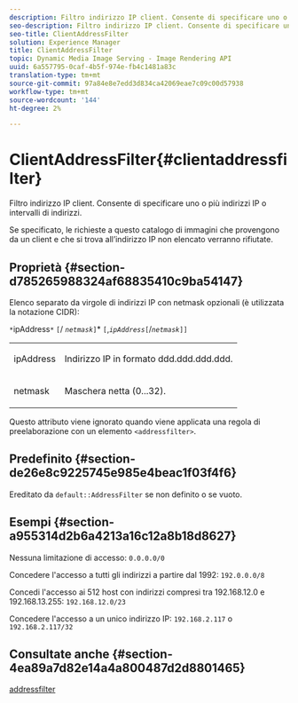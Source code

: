 ```yaml
---
description: Filtro indirizzo IP client. Consente di specificare uno o più indirizzi IP o intervalli di indirizzi.
seo-description: Filtro indirizzo IP client. Consente di specificare uno o più indirizzi IP o intervalli di indirizzi.
seo-title: ClientAddressFilter
solution: Experience Manager
title: ClientAddressFilter
topic: Dynamic Media Image Serving - Image Rendering API
uuid: 6a557795-0caf-4b5f-974e-fb4c1481a83c
translation-type: tm+mt
source-git-commit: 97a84e8e7edd3d834ca42069eae7c09c00d57938
workflow-type: tm+mt
source-wordcount: '144'
ht-degree: 2%

---
```



# ClientAddressFilter{#clientaddressfilter}

Filtro indirizzo IP client. Consente di specificare uno o più indirizzi IP o intervalli di indirizzi.

Se specificato, le richieste a questo catalogo di immagini che provengono da un client e che si trova all’indirizzo IP non elencato verranno rifiutate.

## Proprietà {#section-d785265988324af68835410c9ba54147}

Elenco separato da virgole di indirizzi IP con netmask opzionali (è utilizzata la notazione CIDR):

`*`ipAddress`*` `[`/  *`netmask`*`]`*  `[`,*`ipAddress`*`[`/*`netmask`*`]]`

<table id="simpletable_9F82BB0D42A9434883F2F70A2A92898C"> 
 <tr class="strow"> 
  <td class="stentry"> <p><span class="varname"> ipAddress</span> </p> </td> 
  <td class="stentry"> <p>Indirizzo IP in formato <span class="varname"> ddd.ddd.ddd.ddd</span>. </p></td> 
 </tr> 
 <tr class="strow"> 
  <td class="stentry"> <p><span class="varname"> netmask</span> </p></td> 
  <td class="stentry"> <p>Maschera netta (0...32). </p></td> 
 </tr> 
</table>

Questo attributo viene ignorato quando viene applicata una regola di preelaborazione con un elemento `<addressfilter>`.

## Predefinito {#section-de26e8c9225745e985e4beac1f03f4f6}

Ereditato da `default::AddressFilter` se non definito o se vuoto.

## Esempi {#section-a955314d2b6a4213a16c12a8b18d8627}

Nessuna limitazione di accesso: `0.0.0.0/0`

Concedere l&#39;accesso a tutti gli indirizzi a partire dal 1992: `192.0.0.0/8`

Concedi l&#39;accesso ai 512 host con indirizzi compresi tra 192.168.12.0 e 192.168.13.255: `192.168.12.0/23`

Concedere l&#39;accesso a un unico indirizzo IP: `192.168.2.117` o `192.168.2.117/32`

## Consultate anche {#section-4ea89a7d82e14a4a800487d2d8801465}

[addressfilter](../../../../../is-api/image-catalog/image-serving-api-ref/c-image-catalog-reference/c-rule-set-reference/r-addressfilter-rule.md#reference-48c369f56ecd4034b410da5a94a9dfd1)
